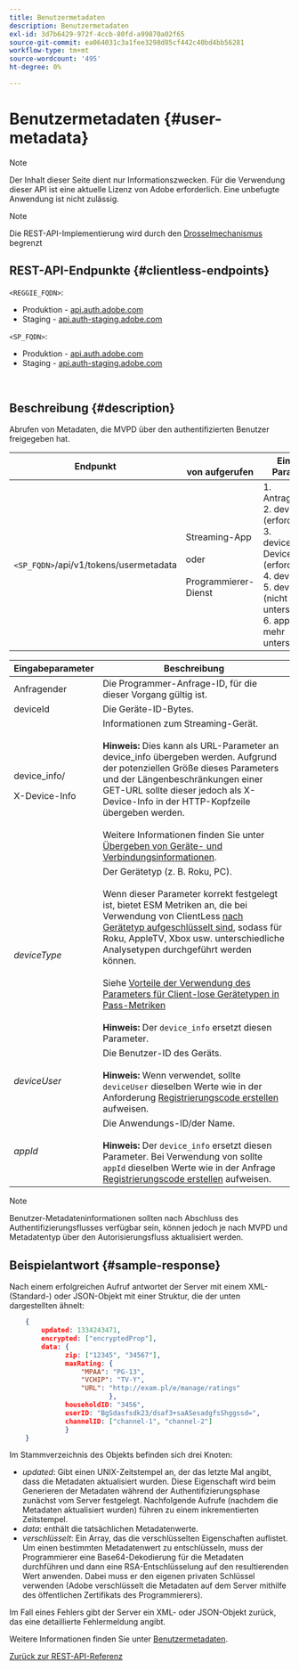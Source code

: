 ```yaml
---
title: Benutzermetadaten
description: Benutzermetadaten
exl-id: 3d7b6429-972f-4ccb-80fd-a99870a02f65
source-git-commit: ea064031c3a1fee3298d85cf442c40bd4bb56281
workflow-type: tm+mt
source-wordcount: '495'
ht-degree: 0%

---
```


# Benutzermetadaten {#user-metadata}

>[!NOTE]
>
>Der Inhalt dieser Seite dient nur Informationszwecken. Für die Verwendung dieser API ist eine aktuelle Lizenz von Adobe erforderlich. Eine unbefugte Anwendung ist nicht zulässig.

>[!NOTE]
>
> Die REST-API-Implementierung wird durch den [Drosselmechanismus](/help/authentication/throttling-mechanism.md) begrenzt

## REST-API-Endpunkte {#clientless-endpoints}

`<REGGIE_FQDN>`:

* Produktion - [api.auth.adobe.com](http://api.auth.adobe.com/)
* Staging - [api.auth-staging.adobe.com](http://api.auth-staging.adobe.com/)

`<SP_FQDN>`:

* Produktion - [api.auth.adobe.com](http://api.auth.adobe.com/)
* Staging - [api.auth-staging.adobe.com](http://api.auth-staging.adobe.com/)

</br>

## Beschreibung {#description}

Abrufen von Metadaten, die MVPD über den authentifizierten Benutzer freigegeben hat.


| Endpunkt | </br>von aufgerufen | Eingabe   </br>Parameter | HTTP </br>Methode | Reaktion | HTTP </br>Antwort |
| --- | --- | --- | --- | --- | --- |
| `<SP_FQDN>`/api/v1/tokens/usermetadata | Streaming-App</br></br>oder</br></br>Programmierer-Dienst | 1. Antragsteller</br>2.  deviceId (erforderlich)</br>3.  device_info/X-Device-Info (erforderlich)</br>4.  deviceType</br>5.  deviceUser (nicht mehr unterstützt)</br>6.  appId (nicht mehr unterstützt) | GET | XML oder JSON, die Benutzermetadaten oder Fehlerdetails enthalten, falls dies nicht erfolgreich war. | 200 - Erfolg<p>404 - Keine Metadaten gefunden<p>412 - Ungültiges AuthN-Token (z. B. abgelaufenes Token) |


| Eingabeparameter | Beschreibung |
| --- | --- |
| Anfragender | Die Programmer-Anfrage-ID, für die dieser Vorgang gültig ist. |
| deviceId | Die Geräte-ID-Bytes. |
| device_info/<p>X-Device-Info | Informationen zum Streaming-Gerät.</br></br> **Hinweis:** Dies kann als URL-Parameter an device_info übergeben werden. Aufgrund der potenziellen Größe dieses Parameters und der Längenbeschränkungen einer GET-URL sollte dieser jedoch als X-Device-Info in der HTTP-Kopfzeile übergeben werden. </br></br> Weitere Informationen finden Sie unter [Übergeben von Geräte- und Verbindungsinformationen](/help/authentication/passing-client-information-device-connection-and-application.md). |
| _deviceType_ | Der Gerätetyp (z. B. Roku, PC).</br></br> Wenn dieser Parameter korrekt festgelegt ist, bietet ESM Metriken an, die bei Verwendung von ClientLess [nach Gerätetyp aufgeschlüsselt sind](/help/authentication/entitlement-service-monitoring-overview.md#progr-filter-metrics), sodass für Roku, AppleTV, Xbox usw. unterschiedliche Analysetypen durchgeführt werden können.</br></br> Siehe [Vorteile der Verwendung des Parameters für Client-lose Gerätetypen in Pass-Metriken](/help/authentication/benefits-of-using-the-clientless-devicetype-parameter-in-pass-metrics.md) </br></br> **Hinweis:** Der `device_info` ersetzt diesen Parameter. |
| _deviceUser_ | Die Benutzer-ID des Geräts.</br></br> **Hinweis:** Wenn verwendet, sollte `deviceUser` dieselben Werte wie in der Anforderung [Registrierungscode erstellen](/help/authentication/registration-code-request.md) aufweisen. |
| _appId_ | Die Anwendungs-ID/der Name. </br></br> **Hinweis:** Der `device_info` ersetzt diesen Parameter. Bei Verwendung von sollte `appId` dieselben Werte wie in der Anfrage [Registrierungscode erstellen](/help/authentication/registration-code-request.md) aufweisen. |

>[!NOTE]
> 
>Benutzer-Metadateninformationen sollten nach Abschluss des Authentifizierungsflusses verfügbar sein, können jedoch je nach MVPD und Metadatentyp über den Autorisierungsfluss aktualisiert werden.




## Beispielantwort {#sample-response}

Nach einem erfolgreichen Aufruf antwortet der Server mit einem XML- (Standard-) oder JSON-Objekt mit einer Struktur, die der unten dargestellten ähnelt:


```JSON
    {
        updated: 1334243471,
        encrypted: ["encryptedProp"],
        data: {
              zip: ["12345", "34567"],
              maxRating: { 
                  "MPAA": "PG-13",
                  "VCHIP": "TV-Y", 
                  "URL": "http://exam.pl/e/manage/ratings"
                         },
              householdID: "3456",
              userID: "BgSdasfsdk23/dsaf3+saASesadgfsShggssd=",
              channelID: ["channel-1", "channel-2"]
              }
    }
```

Im Stammverzeichnis des Objekts befinden sich drei Knoten:

* *updated*: Gibt einen UNIX-Zeitstempel an, der das letzte Mal angibt, dass die Metadaten aktualisiert wurden. Diese Eigenschaft wird beim Generieren der Metadaten während der Authentifizierungsphase zunächst vom Server festgelegt. Nachfolgende Aufrufe (nachdem die Metadaten aktualisiert wurden) führen zu einem inkrementierten Zeitstempel.
* *data*: enthält die tatsächlichen Metadatenwerte.
* *verschlüsselt*: Ein Array, das die verschlüsselten Eigenschaften auflistet. Um einen bestimmten Metadatenwert zu entschlüsseln, muss der Programmierer eine Base64-Dekodierung für die Metadaten durchführen und dann eine RSA-Entschlüsselung auf den resultierenden Wert anwenden. Dabei muss er den eigenen privaten Schlüssel verwenden (Adobe verschlüsselt die Metadaten auf dem Server mithilfe des öffentlichen Zertifikats des Programmierers).

Im Fall eines Fehlers gibt der Server ein XML- oder JSON-Objekt zurück, das eine detaillierte Fehlermeldung angibt.

Weitere Informationen finden Sie unter [Benutzermetadaten](/help/authentication/user-metadata-feature.md).

[Zurück zur REST-API-Referenz](/help/authentication/rest-api-reference.md)
